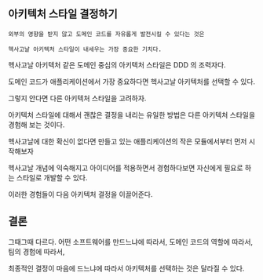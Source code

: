 ## 아키텍처 스타일 결정하기

```
외부의 영향을 받지 않고 도메인 코드를 자유롭게 발전시킬 수 있다는 것은

헥사고날 아키텍처 스타일이 내세우는 가장 중요한 기치다.
```

헥사고날 아키텍처 같은 도메인 중심의 아키텍처 스타일은 DDD 의 조력자다.

도메인 코드가 애플리케이션에서 가장 중요하다면 헥사고날 아키텍처를 선택할 수 있다.

그렇지 안다면 다른 아키텍처 스타일을 고려하자.

아키텍처 스타일에 대해서 괜찮은 결정을 내리는 유일한 방법은 다른 아키텍처 스타일을 경험해 보는 것이다.

헥사고날에 대한 확신이 없다면 만들고 있는 애플리케이션의 작은 모듈에서부터 먼저 시작해보자

헥사고날 개념에 익숙해지고 아이디어를 적용하면서 경험하다보면 자신에게 필요로 하는 스타일로 개발할 수 있다.

이러한 경험들이 다음 아키텍처 결정을 이끌어준다.

## 결론

그때그때 다르다. 어떤 소프트웨어를 만드느냐에 따라서, 도메인 코드의 역할에 따라서, 팀의 경험에 따라서,

최종적인 결정이 마음에 드느냐에 따라서 아키텍처를 선택하는 것은 달라질 수 있다.



